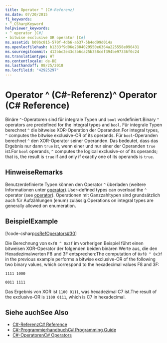 ```yaml
---
title: Operator ^ (C#-Referenz)
ms.date: 07/20/2015
f1_keywords:
- ^_CSharpKeyword
helpviewer_keywords:
- ^ operator [C#]
- bitwise exclusive OR operator [C#]
ms.assetid: b09bc815-570f-4db6-a637-5b4ed99d014a
ms.openlocfilehash: b1333f9d06e2804029550e6364a225558e096431
ms.sourcegitcommit: 412bbc2e43c3b6ca25b358cdf394be97336f0c24
ms.translationtype: HT
ms.contentlocale: de-DE
ms.lasthandoff: 08/25/2018
ms.locfileid: "42925297"
---
```

# <a name="-operator-c-reference"></a><span data-ttu-id="5d6b0-102">Operator ^ (C#-Referenz)</span><span class="sxs-lookup"><span data-stu-id="5d6b0-102">^ Operator (C# Reference)</span></span>
<span data-ttu-id="5d6b0-103">Binäre `^`-Operatoren sind für integrale Typen und `bool` vordefiniert.</span><span class="sxs-lookup"><span data-stu-id="5d6b0-103">Binary `^` operators are predefined for the integral types and `bool`.</span></span> <span data-ttu-id="5d6b0-104">Für integrale Typen berechnet `^` die bitweise XOR-Operation der Operanden.</span><span class="sxs-lookup"><span data-stu-id="5d6b0-104">For integral types, `^` computes the bitwise exclusive-OR of its operands.</span></span> <span data-ttu-id="5d6b0-105">Für `bool`-Operanden berechnet `^` den XOR-Operator seiner Operanden. Das bedeutet, dass das Ergebnis nur dann `true` ist, wenn einer und nur einer der Operanden `true` ist.</span><span class="sxs-lookup"><span data-stu-id="5d6b0-105">For `bool` operands, `^` computes the logical exclusive-or of its operands; that is, the result is `true` if and only if exactly one of its operands is `true`.</span></span>  
  
## <a name="remarks"></a><span data-ttu-id="5d6b0-106">Hinweise</span><span class="sxs-lookup"><span data-stu-id="5d6b0-106">Remarks</span></span>  
 <span data-ttu-id="5d6b0-107">Benutzerdefinierte Typen können den Operator `^` überladen (weitere Informationen unter [operator](../../../csharp/language-reference/keywords/operator.md)).</span><span class="sxs-lookup"><span data-stu-id="5d6b0-107">User-defined types can overload the `^` operator (see [operator](../../../csharp/language-reference/keywords/operator.md)).</span></span> <span data-ttu-id="5d6b0-108">Operationen mit Ganzzahltypen sind grundsätzlich auch für Aufzählungen (enum) zulässig.</span><span class="sxs-lookup"><span data-stu-id="5d6b0-108">Operations on integral types are generally allowed on enumeration.</span></span>  
  
## <a name="example"></a><span data-ttu-id="5d6b0-109">Beispiel</span><span class="sxs-lookup"><span data-stu-id="5d6b0-109">Example</span></span>  
 [!code-csharp[csRefOperators#30](../../../csharp/language-reference/operators/codesnippet/CSharp/xor-operator_1.cs)]  
  
 <span data-ttu-id="5d6b0-110">Die Berechnung von `0xf8 ^ 0x3f` im vorherigen Beispiel führt einen bitweisen XOR-Operator der folgenden beiden binären Werte aus, die den Hexadezimalwerten F8 und 3F entsprechen:</span><span class="sxs-lookup"><span data-stu-id="5d6b0-110">The computation of `0xf8 ^ 0x3f` in the previous example performs a bitwise exclusive-OR of the following two binary values, which correspond to the hexadecimal values F8 and 3F:</span></span>  
  
 `1111 1000`  
  
 `0011 1111`  
  
 <span data-ttu-id="5d6b0-111">Das Ergebnis von XOR ist `1100 0111`, was hexadezimal C7 ist.</span><span class="sxs-lookup"><span data-stu-id="5d6b0-111">The result of the exclusive-OR is `1100 0111`, which is C7 in hexadecimal.</span></span>  
  
## <a name="see-also"></a><span data-ttu-id="5d6b0-112">Siehe auch</span><span class="sxs-lookup"><span data-stu-id="5d6b0-112">See Also</span></span>

- [<span data-ttu-id="5d6b0-113">C#-Referenz</span><span class="sxs-lookup"><span data-stu-id="5d6b0-113">C# Reference</span></span>](../../../csharp/language-reference/index.md)  
- [<span data-ttu-id="5d6b0-114">C#-Programmierhandbuch</span><span class="sxs-lookup"><span data-stu-id="5d6b0-114">C# Programming Guide</span></span>](../../../csharp/programming-guide/index.md)  
- [<span data-ttu-id="5d6b0-115">C#-Operatoren</span><span class="sxs-lookup"><span data-stu-id="5d6b0-115">C# Operators</span></span>](../../../csharp/language-reference/operators/index.md)
